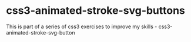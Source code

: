 # css3-animated-stroke-svg-buttons
This is part of a series of css3 exercises to improve my skills - css3-animated-stroke-svg-button
